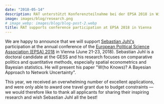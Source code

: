 ```yaml
---
date: "2018-05-14"
description: RAT unterstützt Konferenzteilnahme bei der EPSA 2018 in Wien
image: images/blog/research.png
# image_webp: images/blog/blog-post-2.webp
title: RAT supports conference participation at EPSA 2018 in Vienna
---
```


We are happy to announce that we will support [Sebastian Juhl's](http://www.sebastianjuhl.com/) participation at the annual conference of the [European Political Science Association (EPSA) 2018](http://www.epsanet.org/wp-content/uploads/2018/04/EPSA-2018-academic-program-draft3.pdf) in Vienna (June 21-23, 2018). Sebastian Juhl is a doctoral candidate at the GESS and his research focuses on comparative politics and quantitative methods, especially spatial econometrics and Bayesian statistics. He will present his paper "W(ho Knows)? A Bayesian Approach to Network Uncertainty".

This year, we received an overwhelming number of excellent applications, and were only able to award one travel grant due to budget constraints — we would therefore like to thank all applicants for sharing their inspiring research and wish Sebastian Juhl all the best!
